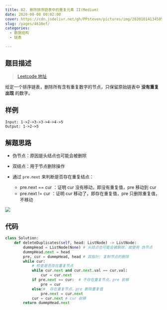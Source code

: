 ```yaml
---
title: 82. 删除排序链表中的重复元素 II(Medium)
date: 2020-08-08 00:02:00
cover: https://cdn.jsdelivr.net/gh/PPsteven/pictures/img/20201014134505.png
slug: /pages/4610ef/
categories: 
  - 数据结构
  - 链表

---
```


## 题目描述

> [Leetcode 地址](https://leetcode-cn.com/problems/remove-duplicates-from-sorted-list-ii/)

给定一个排序链表，删除所有含有重复数字的节点，只保留原始链表中 **没有重复出现** 的数字。

## 样例

```
Input: 1->2->3->3->4->4->5
Output: 1->2->5
```

## 解题思路

- 伪节点：原因是头结点也可能会被删除

- 双结点：用于节点删除操作
- 通过 `pre.next` 来判断是否存在重复结点：
  - pre.next == cur ：证明 cur 没有移动，即没有重复值，pre 移动到 cur
  - pre.next != cur ：证明 cur 移动了，即存在重复值，pre 只删除重复值，不移动

![](https://cdn.jsdelivr.net/gh/PPsteven/pictures/img/20200807235438.png)

## 代码

```python
class Solution:
    def deleteDuplicates(self, head: ListNode) -> ListNode:
        dummpHead = ListNode(None) # 头结点也可能会被删除，故使用 伪节点
        dummpHead.next = head
        pre, cur = dummpHead, head # 双指针: 复制节点的删除
        while cur:
            # 检查是否存在重复节点
            while cur.next and cur.next.val == cur.val:
                cur = cur.next
            if pre.next == cur:  # 不存在重复节点，pre 前移
                pre = cur
            else:#  存在重复节点，pre 删除重复值
                pre.next = cur.next
            cur = cur.next # cur 前移
        return dummpHead.next 
```

